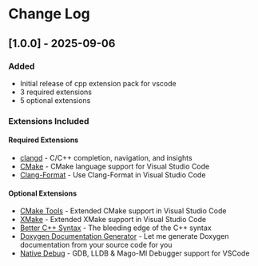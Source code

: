 # Change Log

## [1.0.0] - 2025-09-06

### Added

- Initial release of cpp extension pack for vscode
- 3 required extensions
- 5 optional extensions

### Extensions Included

#### Required Extensions

- [clangd](https://marketplace.visualstudio.com/items?itemName=llvm-vs-code-extensions.vscode-clangd) - C/C++ completion, navigation, and insights
- [CMake](https://marketplace.visualstudio.com/items?itemName=twxs.cmake) - CMake language support for Visual Studio Code
- [Clang-Format](https://marketplace.visualstudio.com/items?itemName=xaver.clang-format) - Use Clang-Format in Visual Studio Code

#### Optional Extensions

- [CMake Tools](https://marketplace.visualstudio.com/items?itemName=ms-vscode.cmake-tools) - Extended CMake support in Visual Studio Code
- [XMake](https://marketplace.visualstudio.com/items?itemName=tboox.xmake-vscode) - Extended XMake support in Visual Studio Code
- [Better C++ Syntax](https://marketplace.visualstudio.com/items?itemName=jeff-hykin.better-cpp-syntax) - The bleeding edge of the C++ syntax
- [Doxygen Documentation Generator](https://marketplace.visualstudio.com/items?itemName=cschlosser.doxdocgen) - Let me generate Doxygen documentation from your source code for you
- [Native Debug](https://marketplace.visualstudio.com/items?itemName=webfreak.debug) - GDB, LLDB &amp; Mago-MI Debugger support for VSCode
